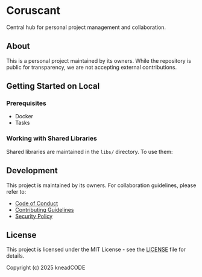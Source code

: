 # Coruscant

Central hub for personal project management and collaboration.

## About

This is a personal project maintained by its owners. While the repository is public for transparency, we are not accepting external contributions.

## Getting Started on Local

### Prerequisites

- Docker
- Tasks

### Working with Shared Libraries

Shared libraries are maintained in the `libs/` directory. To use them:

## Development

This project is maintained by its owners. For collaboration guidelines, please refer to:

- [Code of Conduct](CODE_OF_CONDUCT.md)
- [Contributing Guidelines](CONTRIBUTING.md)
- [Security Policy](SECURITY.md)

## License

This project is licensed under the MIT License - see the [LICENSE](LICENSE) file for details.

Copyright (c) 2025 kneadCODE
